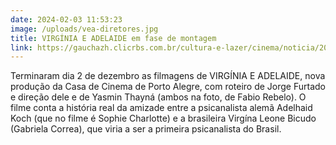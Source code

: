 ```yaml
---
date: 2024-02-03 11:53:23
image: /uploads/vea-diretores.jpg
title: VIRGÍNIA E ADELAIDE em fase de montagem
link: https://gauchazh.clicrbs.com.br/cultura-e-lazer/cinema/noticia/2023/11/casa-da-rua-coronel-bordini-vira-cenario-para-novo-filme-de-jorge-furtado-e-yasmin-thayna-clplbxixa001m013l418b1gev.html
---
```

T﻿erminaram dia 2 de dezembro as filmagens de VIRGÍNIA E ADELAIDE, nova produção da Casa de Cinema de Porto Alegre, com roteiro de Jorge Furtado e direção dele e de Yasmin Thayná (ambos na foto, de Fabio Rebelo). O filme conta a história real da amizade entre a psicanalista alemã Adelhaid Koch (que no filme é Sophie Charlotte) e a brasileira Virgína Leone Bicudo (Gabriela Correa), que viria a ser a primeira psicanalista do Brasil.